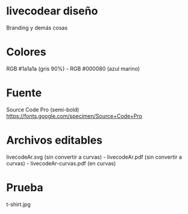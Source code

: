 # livecodear diseño
Branding y demás cosas

# Colores
RGB #1a1a1a (gris 90%) -
RGB #000080 (azul marino)

# Fuente
Source Code Pro (semi-bold)
https://fonts.google.com/specimen/Source+Code+Pro

# Archivos editables
livecodeAr.svg (sin convertir a curvas) -
livecodeAr.pdf (sin convertir a curvas) -
livecodeAr-curvas.pdf (en curvas)

# Prueba
t-shirt.jpg





